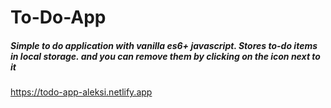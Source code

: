 # To-Do-App
<h5>Simple to do application with vanilla es6+ javascript. Stores to-do items in local storage. and you can remove them by clicking on the icon next to it</h5>

https://todo-app-aleksi.netlify.app
